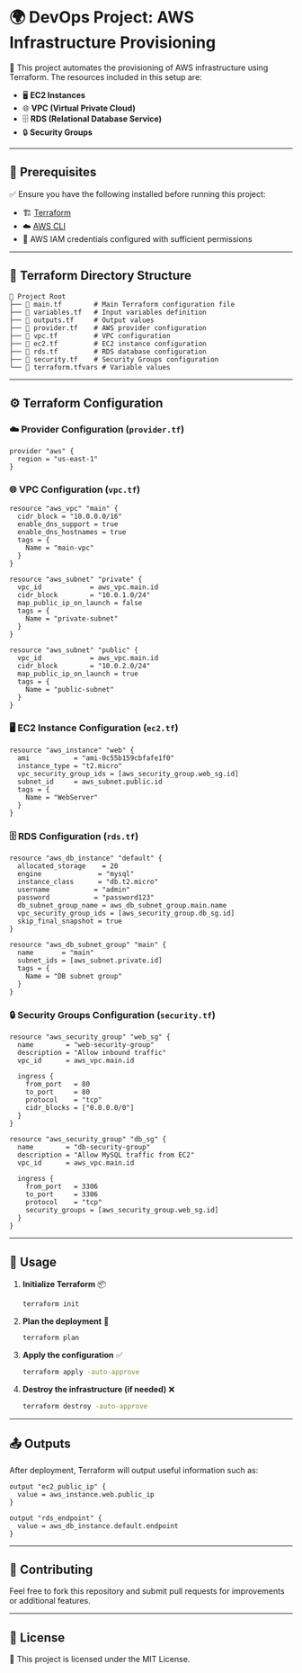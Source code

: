 # 🌍 DevOps Project: AWS Infrastructure Provisioning

🚀 This project automates the provisioning of AWS infrastructure using Terraform. The resources included in this setup are:

- 🖥️ **EC2 Instances**
- 🌐 **VPC (Virtual Private Cloud)**
- 🗄️ **RDS (Relational Database Service)**
- 🔒 **Security Groups**

---

## 📌 Prerequisites
✅ Ensure you have the following installed before running this project:
- 🏗️ [Terraform](https://developer.hashicorp.com/terraform/downloads)
- ☁️ [AWS CLI](https://aws.amazon.com/cli/)
- 🔑 AWS IAM credentials configured with sufficient permissions

---

## 📂 Terraform Directory Structure
```
📂 Project Root
├── 📄 main.tf        # Main Terraform configuration file
├── 📄 variables.tf   # Input variables definition
├── 📄 outputs.tf     # Output values
├── 📄 provider.tf    # AWS provider configuration
├── 📄 vpc.tf         # VPC configuration
├── 📄 ec2.tf         # EC2 instance configuration
├── 📄 rds.tf         # RDS database configuration
├── 📄 security.tf    # Security Groups configuration
└── 📄 terraform.tfvars # Variable values
```

---

## ⚙️ Terraform Configuration

### ☁️ Provider Configuration (`provider.tf`)
```hcl
provider "aws" {
  region = "us-east-1"
}
```

### 🌐 VPC Configuration (`vpc.tf`)
```hcl
resource "aws_vpc" "main" {
  cidr_block = "10.0.0.0/16"
  enable_dns_support = true
  enable_dns_hostnames = true
  tags = {
    Name = "main-vpc"
  }
}

resource "aws_subnet" "private" {
  vpc_id            = aws_vpc.main.id
  cidr_block        = "10.0.1.0/24"
  map_public_ip_on_launch = false
  tags = {
    Name = "private-subnet"
  }
}

resource "aws_subnet" "public" {
  vpc_id            = aws_vpc.main.id
  cidr_block        = "10.0.2.0/24"
  map_public_ip_on_launch = true
  tags = {
    Name = "public-subnet"
  }
}
```

### 🖥️ EC2 Instance Configuration (`ec2.tf`)
```hcl
resource "aws_instance" "web" {
  ami           = "ami-0c55b159cbfafe1f0"
  instance_type = "t2.micro"
  vpc_security_group_ids = [aws_security_group.web_sg.id]
  subnet_id     = aws_subnet.public.id
  tags = {
    Name = "WebServer"
  }
}
```

### 🗄️ RDS Configuration (`rds.tf`)
```hcl
resource "aws_db_instance" "default" {
  allocated_storage    = 20
  engine              = "mysql"
  instance_class      = "db.t2.micro"
  username           = "admin"
  password           = "password123"
  db_subnet_group_name = aws_db_subnet_group.main.name
  vpc_security_group_ids = [aws_security_group.db_sg.id]
  skip_final_snapshot = true
}

resource "aws_db_subnet_group" "main" {
  name       = "main"
  subnet_ids = [aws_subnet.private.id]
  tags = {
    Name = "DB subnet group"
  }
}
```

### 🔒 Security Groups Configuration (`security.tf`)
```hcl
resource "aws_security_group" "web_sg" {
  name        = "web-security-group"
  description = "Allow inbound traffic"
  vpc_id      = aws_vpc.main.id

  ingress {
    from_port   = 80
    to_port     = 80
    protocol    = "tcp"
    cidr_blocks = ["0.0.0.0/0"]
  }
}

resource "aws_security_group" "db_sg" {
  name        = "db-security-group"
  description = "Allow MySQL traffic from EC2"
  vpc_id      = aws_vpc.main.id

  ingress {
    from_port   = 3306
    to_port     = 3306
    protocol    = "tcp"
    security_groups = [aws_security_group.web_sg.id]
  }
}
```

---

## 🚀 Usage

1. **Initialize Terraform** 📦
   ```sh
   terraform init
   ```
2. **Plan the deployment** 📜
   ```sh
   terraform plan
   ```
3. **Apply the configuration** ✅
   ```sh
   terraform apply -auto-approve
   ```
4. **Destroy the infrastructure (if needed)** ❌
   ```sh
   terraform destroy -auto-approve
   ```

---

## 📤 Outputs
After deployment, Terraform will output useful information such as:
```hcl
output "ec2_public_ip" {
  value = aws_instance.web.public_ip
}

output "rds_endpoint" {
  value = aws_db_instance.default.endpoint
}
```

---

## 🤝 Contributing
Feel free to fork this repository and submit pull requests for improvements or additional features.

---

## 📜 License
📝 This project is licensed under the MIT License.

